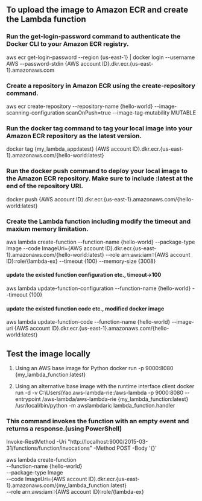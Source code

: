 
## To upload the image to Amazon ECR and create the Lambda function

### Run the get-login-password command to authenticate the Docker CLI to your Amazon ECR registry.  
aws ecr get-login-password --region {us-east-1} | docker login --username AWS --password-stdin {AWS account ID}.dkr.ecr.{us-east-1}.amazonaws.com

### Create a repository in Amazon ECR using the create-repository command.
aws ecr create-repository --repository-name {hello-world} --image-scanning-configuration scanOnPush=true --image-tag-mutability MUTABLE

### Run the docker tag command to tag your local image into your Amazon ECR repository as the latest version.
docker tag {my_lambda_app:latest} {AWS account ID}.dkr.ecr.{us-east-1}.amazonaws.com/{hello-world:latest}

### Run the docker push command to deploy your local image to the Amazon ECR repository. Make sure to include :latest at the end of the repository URI.
docker push {AWS account ID}.dkr.ecr.{us-east-1}.amazonaws.com/{hello-world:latest}

### Create the Lambda function including modify the timeout and maxium memory limitation.
aws lambda create-function --function-name {hello-world} --package-type Image --code ImageUri={AWS account ID}.dkr.ecr.{us-east-1}.amazonaws.com/{hello-world:latest} --role arn:aws:iam::{AWS account ID}:role/{lambda-ex} --timeout {100} --memory-size {3008}

#### update the existed function configuration etc., timeout->100
aws lambda update-function-configuration --function-name {hello-world} --timeout {100}
#### update the existed function code etc., modified docker image
aws lambda update-function-code --function-name {hello-world} --image-uri {AWS account ID}.dkr.ecr.{us-east-1}.amazonaws.com/{hello-world:latest}


## Test the image locally 

1. Using an AWS base image for Python
docker run -p 9000:8080 {my_lambda_function:latest}

2. Using an alternative base image with the runtime interface client
docker run -d -v C:\Users\Yao\.aws-lambda-rie:/aws-lambda -p 9000:8080 --entrypoint /aws-lambda/aws-lambda-rie {my_lambda_function:latest} /usr/local/bin/python -m awslambdaric lambda_function.handler

### This command invokes the function with an empty event and returns a response.(using PowerShell)
Invoke-RestMethod -Uri "http://localhost:9000/2015-03-31/functions/function/invocations" -Method POST -Body '{}'

aws lambda create-function \
  --function-name {hello-world} \
  --package-type Image \
  --code ImageUri={AWS account ID}.dkr.ecr.{us-east-1}.amazonaws.com/{my_lambda_function:latest} \
  --role arn:aws:iam::{AWS account ID}:role/{lambda-ex}


